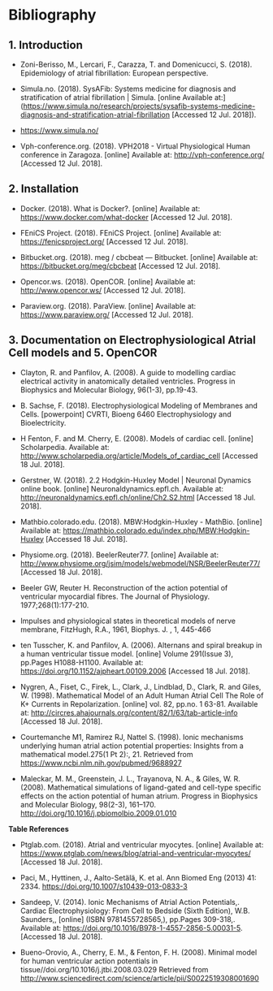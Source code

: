 # Bibliography
## 1. Introduction

- Zoni-Berisso, M., Lercari, F., Carazza, T. and Domenicucci, S. (2018). Epidemiology of atrial fibrillation: European perspective.

- Simula.no. (2018). SysAFib: Systems medicine for diagnosis and stratification of atrial fibrillation | Simula. [online Available at:] (https://www.simula.no/research/projects/sysafib-systems-medicine-diagnosis-and-stratification-atrial-fibrillation [Accessed 12 Jul. 2018]).

- https://www.simula.no/

- Vph-conference.org. (2018). VPH2018 - Virtual Physiological Human conference in Zaragoza. [online] Available at: http://vph-conference.org/ [Accessed 12 Jul. 2018].

## 2. Installation

- Docker. (2018). What is Docker?. [online] Available at: https://www.docker.com/what-docker [Accessed 12 Jul. 2018]. 

- FEniCS Project. (2018). FEniCS Project. [online] Available at: https://fenicsproject.org/ [Accessed 12 Jul. 2018].

- Bitbucket.org. (2018). meg / cbcbeat — Bitbucket. [online] Available at: https://bitbucket.org/meg/cbcbeat [Accessed 12 Jul. 2018].

- Opencor.ws. (2018). OpenCOR. [online] Available at: http://www.opencor.ws/ [Accessed 12 Jul. 2018].

- Paraview.org. (2018). ParaView. [online] Available at: https://www.paraview.org/ [Accessed 12 Jul. 2018].


## 3. Documentation on Electrophysiological Atrial Cell models and 5. OpenCOR

-  Clayton, R. and Panfilov, A. (2008). A guide to modelling cardiac electrical activity in anatomically detailed ventricles. Progress in Biophysics and Molecular Biology, 96(1-3), pp.19-43.

- B. Sachse, F. (2018). Electrophysiological Modeling of Membranes and Cells. [powerpoint] CVRTI, Bioeng 6460 Electrophysiology and Bioelectricity.

- H Fenton, F. and M. Cherry, E. (2008). Models of cardiac cell. [online] Scholarpedia. Available at: http://www.scholarpedia.org/article/Models_of_cardiac_cell [Accessed 18 Jul. 2018].

- Gerstner, W. (2018). 2.2 Hodgkin-Huxley Model | Neuronal Dynamics online book. [online] Neuronaldynamics.epfl.ch. Available at: http://neuronaldynamics.epfl.ch/online/Ch2.S2.html [Accessed 18 Jul. 2018].


- Mathbio.colorado.edu. (2018). MBW:Hodgkin-Huxley - MathBio. [online] Available at: https://mathbio.colorado.edu/index.php/MBW:Hodgkin-Huxley [Accessed 18 Jul. 2018].

- Physiome.org. (2018). BeelerReuter77. [online] Available at: http://www.physiome.org/jsim/models/webmodel/NSR/BeelerReuter77/ [Accessed 18 Jul. 2018].

- Beeler GW, Reuter H. Reconstruction of the action potential of ventricular myocardial fibres. The Journal of Physiology. 1977;268(1):177-210.

- Impulses and physiological states in theoretical models of nerve membrane, FitzHugh, R.A., 1961, Biophys. J. , 1, 445-466

- ten Tusscher, K. and Panfilov, A. (2006). Alternans and spiral breakup in a human ventricular tissue model. [online] Volume 291(Issue 3), pp.Pages H1088-H1100. Available at: https://doi.org/10.1152/ajpheart.00109.2006 [Accessed 18 Jul. 2018].

- Nygren, A., Fiset, C., Firek, L., Clark, J., Lindblad, D., Clark, R. and Giles, W. (1998). Mathematical Model of an Adult Human Atrial Cell The Role of K+ Currents in Repolarization. [online] vol. 82, pp.no. 1 63-81. Available at: http://circres.ahajournals.org/content/82/1/63/tab-article-info [Accessed 18 Jul. 2018].

- Courtemanche M1, Ramirez RJ, Nattel S. (1998). Ionic mechanisms underlying human atrial action potential properties: Insights from a mathematical model.275(1 Pt 2):, 21. Retrieved from https://www.ncbi.nlm.nih.gov/pubmed/9688927

- Maleckar, M. M., Greenstein, J. L., Trayanova, N. A., & Giles, W. R. (2008). Mathematical simulations of ligand-gated and cell-type specific effects on the action potential of human atrium. Progress in Biophysics and Molecular Biology, 98(2-3), 161–170. http://doi.org/10.1016/j.pbiomolbio.2009.01.010


**Table References** 

- Ptglab.com. (2018). Atrial and ventricular myocytes. [online] Available at: https://www.ptglab.com/news/blog/atrial-and-ventricular-myocytes/ [Accessed 18 Jul. 2018].

- Paci, M., Hyttinen, J., Aalto-Setälä, K. et al. Ann Biomed Eng (2013) 41: 2334. https://doi.org/10.1007/s10439-013-0833-3

- Sandeep, V. (2014). Ionic Mechanisms of Atrial Action Potentials,. Cardiac Electrophysiology: From Cell to Bedside (Sixth Edition), W.B. Saunders,, [online] (ISBN 9781455728565,), pp.Pages 309-318,. Available at: https://doi.org/10.1016/B978-1-4557-2856-5.00031-5. [Accessed 18 Jul. 2018].

- Bueno-Orovio, A., Cherry, E. M., & Fenton, F. H. (2008). Minimal model for human ventricular action potentials in tissue//doi.org/10.1016/j.jtbi.2008.03.029 Retrieved from http://www.sciencedirect.com/science/article/pii/S0022519308001690






